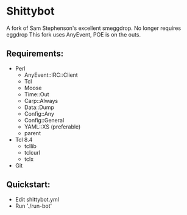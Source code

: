 Shittybot
=========
A fork of Sam Stephenson's excellent smeggdrop.
No longer requires eggdrop
This fork uses AnyEvent, POE is on the outs.


Requirements:
------------
- Perl
  - AnyEvent::IRC::Client
  - Tcl
  - Moose
  - Time::Out
  - Carp::Always
  - Data::Dump
  - Config::Any
  - Config::General
  - YAML::XS (preferable)
  - parent
- Tcl 8.4
  - tcllib
  - tclcurl
  - tclx
- Git

Quickstart:
----------
- Edit shittybot.yml
- Run './run-bot'
